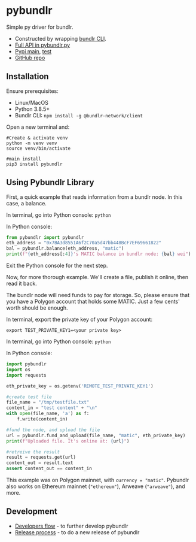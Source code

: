 # pybundlr
Simple py driver for bundlr.

- Constructed by wrapping [bundlr CLI](https://docs.bundlr.network/docs/client/cli).
- [Full API in pybundlr.py](https://github.com/oceanprotocol/pybundlr/blob/main/src/pybundlr/pybundlr.py)
- [Pypi main](https://pypi.org/project/pybundlr/), [test](https://test.pypi.org/project/pybundlr)
- [GitHub repo](https://github.com/oceanprotocol/pybundlr)

## Installation

Ensure prerequisites:
- Linux/MacOS
- Python 3.8.5+
- Bundlr CLI: `npm install -g @bundlr-network/client`

Open a new terminal and:

```console
#Create & activate venv
python -m venv venv
source venv/bin/activate

#main install
pip3 install pybundlr
```

## Using Pybundlr Library

First, a quick example that reads information from a bundlr node. In this case, a balance.

In terminal, go into Python console: `python`

In Python console:
```python
from pybundlr import pybundlr
eth_address = "0x7BA3d8551A6f2C70a5d47bb448BcF7EF69661822"
bal = pybundlr.balance(eth_address, "matic")
print(f"{eth_address[:4]}'s MATIC balance in bundlr node: {bal} wei")
```

Exit the Python console for the next step.

Now, for more thorough example. We'll create a file, publish it online, then read it back.

The bundlr node will need funds to pay for storage. So, please ensure that you have a Polygon account that holds some MATIC. Just a few cents' worth should be enough.

In terminal, export the private key of your Polygon account:
```console
export TEST_PRIVATE_KEY1=<your private key>
```

In terminal, go into Python console: `python`

In Python console:
```python
import pybundlr
import os
import requests

eth_private_key = os.getenv('REMOTE_TEST_PRIVATE_KEY1')

#create test file
file_name = "/tmp/testfile.txt"
content_in = "test content" + "\n"
with open(file_name, 'a') as f:
    f.write(content_in)

#fund the node, and upload the file
url = pybundlr.fund_and_upload(file_name, "matic", eth_private_key)
print(f"Uploaded file. It's online at: {url}")

#retreive the result
result = requests.get(url)
content_out = result.text
assert content_out == content_in
```

This example was on Polygon mainnet, with `currency = "matic"`. Pybundlr also works on Ethereum mainnet (`"ethereum"`), Arweave (`"arweave"`), and more.

## Development

- [Developers flow](developers.md) - to further develop pybundlr
- [Release process](release-process.md) - to do a new release of pybundlr
